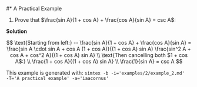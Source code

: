 #* A Practical Example

1. Prove that $\frac{sin A}{1 + cos A} + \frac{cos A}{sin A} = csc A$:

**Solution**

$$
\text{Starting from left:} --
\frac{sin A}{1 + cos A} + \frac{cos A}{sin A} = \frac{sin A \cdot sin A + cos A (1 + cos A)}{(1 + cos A) sin A}
\frac{sin^2 A + cos A + cos^2 A}{(1 + cos A) sin A} \\
\text{Then cancelling both $1 + cos A$:} \\
\frac{1 + cos A}{(1 + cos A) sin A} \\
\frac{1}{sin A} = csc A
$$

This example is generated with: `simtex -b -i='examples/2/example_2.md'  -T='A practical example' -a='iaacornus'`
